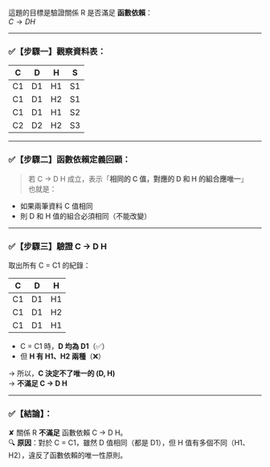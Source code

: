 這題的目標是驗證關係 R 是否滿足 **函數依賴**：  
$C \rightarrow DH$

---

### ✅【步驟一】觀察資料表：

| C  | D  | H  | S  |
|----|----|----|----|
| C1 | D1 | H1 | S1 |
| C1 | D1 | H2 | S1 |
| C1 | D1 | H1 | S2 |
| C2 | D2 | H2 | S3 |

---

### ✅【步驟二】函數依賴定義回顧：

> 若 C → D H 成立，表示「**相同的 C 值，對應的 D 和 H 的組合應唯一**」  
也就是：  
- 如果兩筆資料 C 值相同  
- 則 D 和 H 值的組合必須相同（不能改變）

---

### ✅【步驟三】驗證 C → D H

取出所有 C = C1 的紀錄：

| C  | D  | H  |
|----|----|----|
| C1 | D1 | H1 |
| C1 | D1 | H2 |
| C1 | D1 | H1 |

- C = C1 時，**D 均為 D1**（✅）
- 但 **H 有 H1、H2 兩種**（❌）

→ 所以，**C 決定不了唯一的 (D, H)**  
→ **不滿足 C → D H**

---

### ✅【結論】：

✘ 關係 R **不滿足** 函數依賴 C → D H。  
🔍 **原因**：對於 C = C1，雖然 D 值相同（都是 D1），但 H 值有多個不同（H1、H2），違反了函數依賴的唯一性原則。
